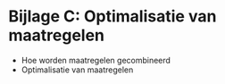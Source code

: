 # Bijlage C: Optimalisatie van maatregelen 

- Hoe worden maatregelen gecombineerd
- Optimalisatie van maatregelen
